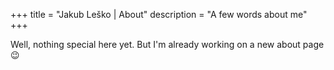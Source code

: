 +++
title = "Jakub Leško | About"
description = "A few words about me"
+++

Well, nothing special here yet. But I'm already working on a new about page 😉
